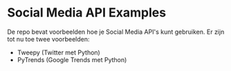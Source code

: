 # Social Media API Examples

De repo bevat voorbeelden hoe je Social Media API's kunt gebruiken. Er zijn tot nu toe twee voorbeelden:
* Tweepy (Twitter met Python)
* PyTrends (Google Trends met Python)
